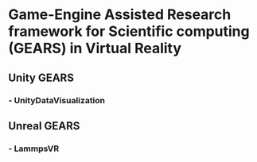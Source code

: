 # Game-Engine Assisted Research framework for Scientific computing (GEARS) in Virtual Reality

## Unity GEARS
### - UnityDataVisualization

## Unreal GEARS
### - LammpsVR
